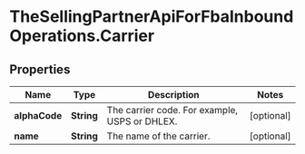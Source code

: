 # TheSellingPartnerApiForFbaInboundOperations.Carrier

## Properties

Name | Type | Description | Notes
------------ | ------------- | ------------- | -------------
**alphaCode** | **String** | The carrier code. For example, USPS or DHLEX. | [optional] 
**name** | **String** | The name of the carrier. | [optional] 


